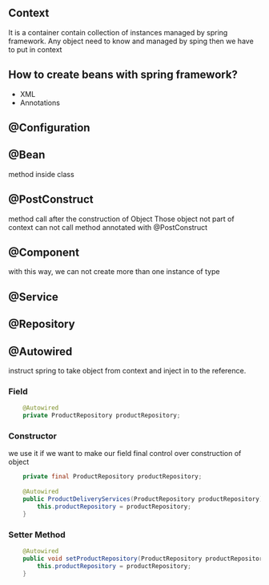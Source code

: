 ## Context
It is a container contain collection of instances managed by spring framework. Any object need to know and managed by sping then we have to put in context

## How to create beans with spring framework?
- XML
- Annotations

## @Configuration


## @Bean
method inside class

## @PostConstruct
method call after the construction of Object
Those object not part of context can not call method annotated with @PostConstruct 

## @Component
with this way, we can not create more than one instance of type

## @Service

## @Repository

## @Autowired
instruct spring to take object from context and inject in to the reference.

### Field
```java
    @Autowired
    private ProductRepository productRepository;
```

### Constructor

we use it if we want to make our field final
control over construction of object
```java
    private final ProductRepository productRepository;
    
    @Autowired
    public ProductDeliveryServices(ProductRepository productRepository) {
        this.productRepository = productRepository;
    }
```

### Setter Method
```java
    @Autowired
    public void setProductRepository(ProductRepository productRepository) {
        this.productRepository = productRepository;
    }
```